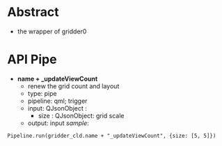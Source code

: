 # Abstract
* the wrapper of gridder0

# API Pipe
* **name + _updateViewCount**
    - renew the grid count and layout
    - type: pipe
    - pipeline: qml; trigger
    - input: QJsonObject :
        - size : QJsonObject: grid scale
    - output: input
_sample_:
```
Pipeline.run(gridder_cld.name + "_updateViewCount", {size: [5, 5]})
```
</br>
